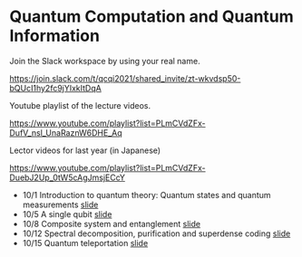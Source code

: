 # Quantum Computation and Quantum Information

Join the Slack workspace by using your real name.

https://join.slack.com/t/qcqi2021/shared_invite/zt-wkvdsp50-bQUcI1hy2fc9jYIxkItDqA

Youtube playlist of the lecture videos.

https://www.youtube.com/playlist?list=PLmCVdZFx-DufV_nsl_UnaRaznW6DHE_Aq

Lector videos for last year (in Japanese)

https://www.youtube.com/playlist?list=PLmCVdZFx-DuebJ2Up_0tW5cAgJmsjECcY

* 10/1 Introduction to quantum theory: Quantum states and quantum measurements [slide](/tex/01_states_measurements.pdf)
* 10/5 A single qubit [slide](/tex/02_1qubit.pdf)
* 10/8 Composite system and entanglement [slide](/tex/03_joint.pdf)
* 10/12 Spectral decomposition, purification and superdense coding [slide](/tex/04_mixed_state.pdf)
* 10/15 Quantum teleportation [slide](/tex/05_teleportation.pdf)
